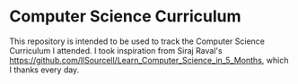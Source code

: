 # Computer Science Curriculum

This repository is intended to be used to track the Computer Science Curriculum I attended.
I took inspiration from Siraj Raval's https://github.com/llSourcell/Learn_Computer_Science_in_5_Months, which I thanks every day.


